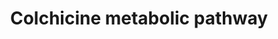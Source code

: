 ---
annotations:
- type: Pathway Ontology
  value: phase I biotransformation pathway via cytochrome P450
- type: Pathway Ontology
  value: xenobiotic metabolic pathway
authors:
- Egonw
- MaintBot
- Eweitz
description: P450-mediated biotransformation pathway of colchicine with the CYP3A4,
  while colchicine inhibits the expression of this enzyme.
last-edited: 2021-05-22
organisms:
- Homo sapiens
redirect_from:
- /index.php/Pathway:WP2536
- /instance/WP2536
schema-jsonld:
- '@context': https://schema.org/
  '@id': https://wikipathways.github.io/pathways/WP2536.html
  '@type': Dataset
  creator:
    '@type': Organization
    name: WikiPathways
  description: P450-mediated biotransformation pathway of colchicine with the CYP3A4,
    while colchicine inhibits the expression of this enzyme.
  keywords:
  - CYP3A4
  - 3DMC
  - 2DMC
  - Colchicine
  license: CC0
  name: Colchicine metabolic pathway
seo: CreativeWork
title: Colchicine metabolic pathway
wpid: WP2536
---